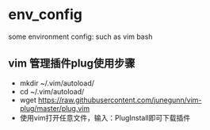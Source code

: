 # env_config
some environment config: such as vim bash
## vim 管理插件plug使用步骤
* mkdir ~/.vim/autoload/
* cd ~/.vim/autoload/
* wget https://raw.githubusercontent.com/junegunn/vim-plug/master/plug.vim
* 使用vim打开任意文件，输入：PlugInstall即可下载插件
